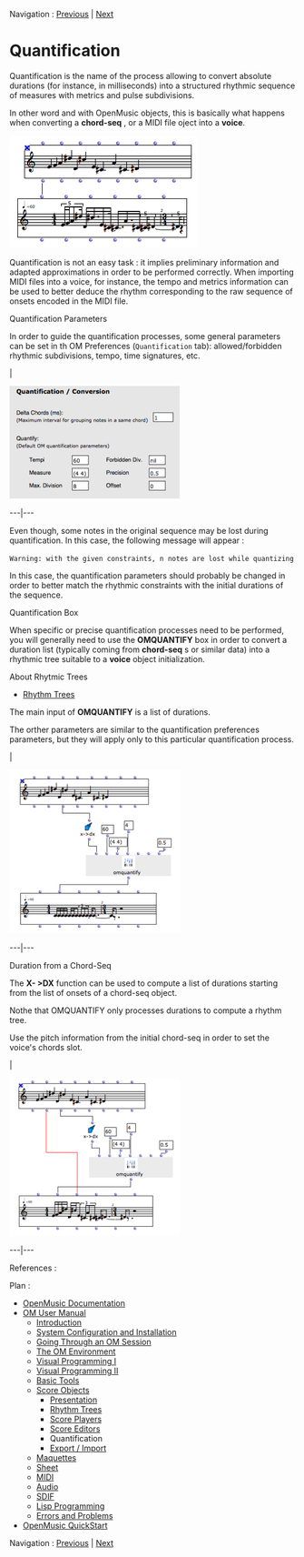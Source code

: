 Navigation : [Previous](Editor-Play "page précédente\(Play
Controls\)") | [Next](ImportExport "Next\(Export /
Import\)")

# Quantification

Quantification is the name of the process allowing to convert absolute
durations (for instance, in milliseconds) into a structured rhythmic sequence
of measures with metrics and pulse subdivisions.

In other word and with OpenMusic objects, this is basically what happens when
converting a **chord-seq** , or a MIDI file oject into a **voice**.

![](../res/quant-def.png)

Quantification is not an easy task : it implies preliminary information and
adapted approximations in order to be performed correctly. When importing MIDI
files into a voice, for instance, the tempo and metrics information can be
used to better deduce the rhythm corresponding to the raw sequence of onsets
encoded in the MIDI file.

Quantification Parameters

In order to guide the quantification processes, some general parameters can be
set in th OM Preferences (`Quantification` tab): allowed/forbidden rhythmic
subdivisions, tempo, time signatures, etc.

|

[![](../res/quant-prefs_1.png)](../res/quant-prefs.png "Cliquez pour
agrandir")  
  
---|---  
  
Even though, some notes in the original sequence may be lost during
quantification. In this case, the following message will appear :

`Warning: with the given constraints, n notes are lost while quantizing`

In this case, the quantification parameters should probably be changed in
order to better match the rhythmic constraints with the initial durations of
the sequence.

Quantification Box

When specific or precise quantification processes need to be performed, you
will generally need to use the **OMQUANTIFY** box in order to convert a
duration list (typically coming from **chord-seq** s or similar data) into a
rhythmic tree suitable to a **voice** object initialization.

About Rhytmic Trees

  * [Rhythm Trees](RT)

The main input of **OMQUANTIFY** is a list of durations.

The orther parameters are similar to the quantification preferences
parameters, but they will apply only to this particular quantification
process.

|

[![](../res/omquantify-1_1.png)](../res/omquantify-1.png "Cliquez pour
agrandir")  
  
---|---  
  
Duration from a Chord-Seq

The **X- >DX** function can be used to compute a list of durations starting
from the list of onsets of a chord-seq object.

Nothe that OMQUANTIFY only processes durations to compute a rhythm tree.

Use the pitch information from the initial chord-seq in order to set the
voice's chords slot.

|

[![](../res/omquantify-2_1.png)](../res/omquantify-2.png "Cliquez pour
agrandir")  
  
---|---  
  
References :

Plan :

  * [OpenMusic Documentation](OM-Documentation)
  * [OM User Manual](OM-User-Manual)
    * [Introduction](00-Sommaire)
    * [System Configuration and Installation](Installation)
    * [Going Through an OM Session](Goingthrough)
    * [The OM Environment](Environment)
    * [Visual Programming I](BasicVisualProgramming)
    * [Visual Programming II](AdvancedVisualProgramming)
    * [Basic Tools](BasicObjects)
    * [Score Objects](ScoreObjects)
      * [Presentation](Score-Objects-Intro)
      * [Rhythm Trees](RT)
      * [Score Players](ScorePlayer)
      * [Score Editors](ScoreEditors)
      * Quantification
      * [Export / Import](ImportExport)
    * [Maquettes](Maquettes)
    * [Sheet](Sheet)
    * [MIDI](MIDI)
    * [Audio](Audio)
    * [SDIF](SDIF)
    * [Lisp Programming](Lisp)
    * [Errors and Problems](errors)
  * [OpenMusic QuickStart](QuickStart-Chapters)

Navigation : [Previous](Editor-Play "page précédente\(Play
Controls\)") | [Next](ImportExport "Next\(Export /
Import\)")

